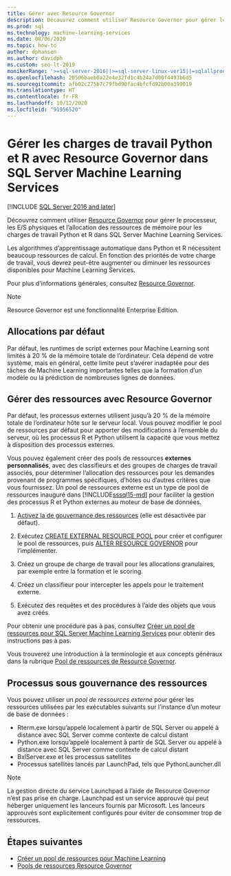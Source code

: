 ```yaml
---
title: Gérer avec Resource Governor
description: Découvrez comment utiliser Resource Governor pour gérer le processeur, les E/S physiques et l’allocation des ressources de mémoire pour les charges de travail Python et R dans SQL Server Machine Learning Services.
ms.prod: sql
ms.technology: machine-learning-services
ms.date: 08/06/2020
ms.topic: how-to
author: dphansen
ms.author: davidph
ms.custom: seo-lt-2019
monikerRange: '>=sql-server-2016||>=sql-server-linux-ver15||=sqlallproducts-allversions'
ms.openlocfilehash: 20506baeb0a22e4e32fd1c4b24a7d00f4493b6d5
ms.sourcegitcommit: afb02c275b7c79fbd90fac4bfcfd92b00a399019
ms.translationtype: HT
ms.contentlocale: fr-FR
ms.lasthandoff: 10/12/2020
ms.locfileid: "91956520"
---
```

# <a name="manage-python-and-r-workloads-with-resource-governor-in-sql-server-machine-learning-services"></a>Gérer les charges de travail Python et R avec Resource Governor dans SQL Server Machine Learning Services
[!INCLUDE [SQL Server 2016 and later](../../includes/applies-to-version/sqlserver2016.md)]

Découvrez comment utiliser [Resource Governor](../../relational-databases/resource-governor/resource-governor.md) pour gérer le processeur, les E/S physiques et l’allocation des ressources de mémoire pour les charges de travail Python et R dans SQL Server Machine Learning Services.

Les algorithmes d’apprentissage automatique dans Python et R nécessitent beaucoup ressources de calcul. En fonction des priorités de votre charge de travail, vous devrez peut-être augmenter ou diminuer les ressources disponibles pour Machine Learning Services.

Pour plus d’informations générales, consultez [Resource Governor](../../relational-databases/resource-governor/resource-governor.md).

> [!NOTE] 
> Resource Governor est une fonctionnalité Enterprise Edition.

## <a name="default-allocations"></a>Allocations par défaut

Par défaut, les runtimes de script externes pour Machine Learning sont limités à 20 % de la mémoire totale de l’ordinateur. Cela dépend de votre système, mais en général, cette limite peut s’avérer inadaptée pour des tâches de Machine Learning importantes telles que la formation d’un modèle ou la prédiction de nombreuses lignes de données. 

## <a name="manage-resources-with-resource-governor"></a>Gérer des ressources avec Resource Governor
 
Par défaut, les processus externes utilisent jusqu’à 20 % de la mémoire totale de l’ordinateur hôte sur le serveur local. Vous pouvez modifier le pool de ressources par défaut pour apporter des modifications à l’ensemble du serveur, où les processus R et Python utilisent la capacité que vous mettez à disposition des processus externes.

Vous pouvez également créer des pools de ressources **externes personnalisés**, avec des classifieurs et des groupes de charges de travail associés, pour déterminer l’allocation des ressources pour les demandes provenant de programmes spécifiques, d’hôtes ou d’autres critères que vous fournissez. Un pool de ressources externe est un type de pool de ressources inauguré dans [!INCLUDE[sssql15-md](../../includes/sssql15-md.md)] pour faciliter la gestion des processus R et Python externes au moteur de base de données.

1. [Activez la de gouvernance des ressources](../../relational-databases/resource-governor/enable-resource-governor.md) (elle est désactivée par défaut).

2. Exécutez [CREATE EXTERNAL RESOURCE POOL](../../t-sql/statements/create-external-resource-pool-transact-sql.md) pour créer et configurer le pool de ressources, puis [ALTER RESOURCE GOVERNOR](../../t-sql/statements/alter-resource-governor-transact-sql.md) pour l’implémenter.

3. Créez un groupe de charge de travail pour les allocations granulaires, par exemple entre la formation et le scoring.

4. Créez un classifieur pour intercepter les appels pour le traitement externe.

5. Exécutez des requêtes et des procédures à l’aide des objets que vous avez créés.

Pour obtenir une procédure pas à pas, consultez [Créer un pool de ressources pour SQL Server Machine Learning Services](create-external-resource-pool.md) pour obtenir des instructions pas à pas.

Vous trouverez une introduction à la terminologie et aux concepts généraux dans la rubrique [Pool de ressources de Resource Governor](../../relational-databases/resource-governor/resource-governor-resource-pool.md).

## <a name="processes-under-resource-governance"></a>Processus sous gouvernance des ressources
  
 Vous pouvez utiliser un *pool de ressources externe* pour gérer les ressources utilisées par les exécutables suivants sur l’instance d’un moteur de base de données :

+ Rterm.exe lorsqu’appelé localement à partir de SQL Server ou appelé à distance avec SQL Server comme contexte de calcul distant
+ Python.exe lorsqu’appelé localement à partir de SQL Server ou appelé à distance avec SQL Server comme contexte de calcul distant
+ BxlServer.exe et les processus satellites
+ Processus satellites lancés par LaunchPad, tels que PythonLauncher.dll
  
> [!NOTE]
> La gestion directe du service Launchpad à l’aide de Resource Governor n’est pas prise en charge. Launchpad est un service approuvé qui peut héberger uniquement les lanceurs fournis par Microsoft. Les lanceurs approuvés sont explicitement configurés pour éviter de consommer trop de ressources.
  
## <a name="next-steps"></a>Étapes suivantes

+ [Créer un pool de ressources pour Machine Learning](create-external-resource-pool.md)
+ [Pools de ressources Resource Governor](../../relational-databases/resource-governor/resource-governor-resource-pool.md)